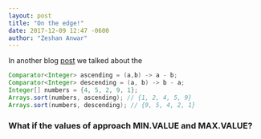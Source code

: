 ```yaml
---
layout: post
title: "On the edge!"
date: 2017-12-09 12:47 -0600
author: "Zeshan Anwar"
---
```



In another blog [post][Comparator-confusion] we talked about the

```java
Comparator<Integer> ascending = (a,b) -> a - b;
Comparator<Integer> descending = (a, b) -> b - a;
Integer[] numbers = {4, 5, 2, 9, 1};
Arrays.sort(numbers, ascending); // {1, 2, 4, 5, 9}
Arrays.sort(numbers, descending); // {9, 5, 4, 2, 1}
```


### What if the values of approach MIN.VALUE and MAX.VALUE?









[Comparator-confusion]: https://mzanwar.github.io/2017/09/05/comparator-confusion.html